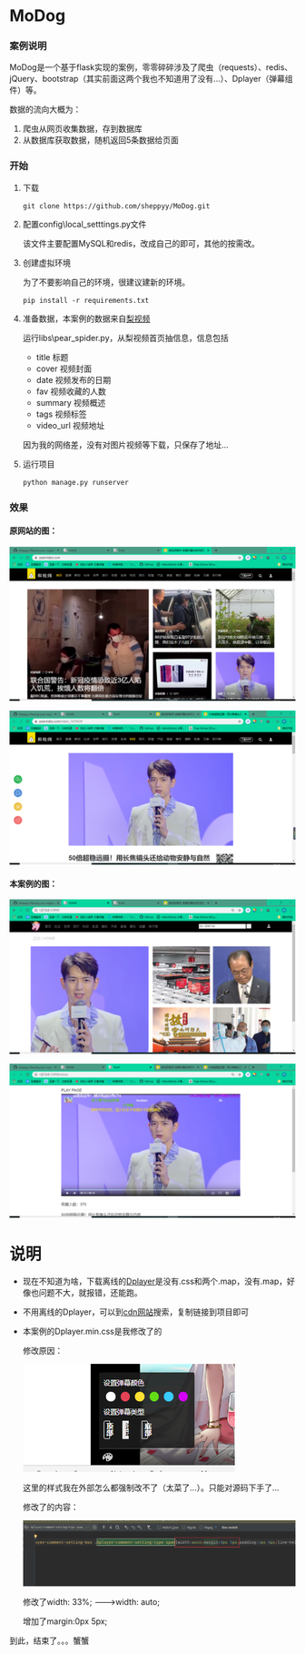 # MoDog

### 案例说明

MoDog是一个基于flask实现的案例，零零碎碎涉及了爬虫（requests）、redis、jQuery、bootstrap（其实前面这两个我也不知道用了没有...）、Dplayer（弹幕组件）等。



数据的流向大概为：

1. 爬虫从网页收集数据，存到数据库
2. 从数据库获取数据，随机返回5条数据给页面

### 开始

1. 下载

   ```
   git clone https://github.com/sheppyy/MoDog.git
   ```

2. 配置config\local_setttings.py文件

   该文件主要配置MySQL和redis，改成自己的即可，其他的按需改。

3. 创建虚拟环境

   为了不要影响自己的环境，很建议建新的环境。

   ```
   pip install -r requirements.txt
   ```

4. 准备数据，本案例的数据来自[梨视频](https://www.pearvideo.com/)

   运行libs\pear_spider.py，从梨视频首页抽信息，信息包括

   * title             标题
   * cover          视频封面
   * date            视频发布的日期
   * fav               视频收藏的人数
   * summary    视频概述
   * tags              视频标签
   * video_url     视频地址

   因为我的网络差，没有对图片视频等下载，只保存了地址...

5. 运行项目

   ```py
   python manage.py runserver
   ```

### 效果

#### 原网站的图：

![res5](https://github.com/sheppyy/MoDog/blob/master/static/img/res4.png)

![res5](https://github.com/sheppyy/MoDog/blob/master/static/img/res5.png)



#### 本案例的图：

![res5](https://github.com/sheppyy/MoDog/blob/master/static/img/res3.png)

![res5](https://github.com/sheppyy/MoDog/blob/master/static/img/res6.png)

# 说明

- 现在不知道为啥，下载离线的[Dplayer](https://github.com/MoePlayer/DPlayer)是没有.css和两个.map，没有.map，好像也问题不大，就报错，还能跑。

- 不用离线的Dplayer，可以到[cdn网站](https://www.bootcdn.cn/)搜索，复制链接到项目即可

- 本案例的Dplayer.min.css是我修改了的

  修改原因：

  ![res5](https://github.com/sheppyy/MoDog/blob/master/static/img/res1.png)

  这里的样式我在外部怎么都强制改不了（太菜了...）。只能对源码下手了...

  修改了的内容：

  ![res5](https://github.com/sheppyy/MoDog/blob/master/static/img/res2.png)

  修改了width: 33%; --->width: auto;

  增加了margin:0px 5px;



到此，结束了。。。蟹蟹

